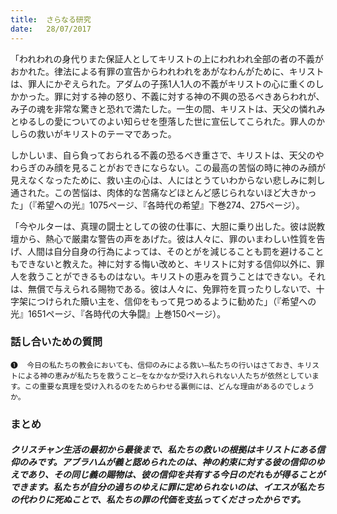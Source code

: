 ```yaml
---
title:  さらなる研究
date:   28/07/2017
---
```


「われわれの身代りまた保証人としてキリストの上にわれわれ全部の者の不義がおかれた。律法による有罪の宣告からわれわれをあがなわんがために、キリストは、罪人にかぞえられた。アダムの子孫1人1人の不義がキリストの心に重くのしかかった。罪に対する神の怒り、不義に対する神の不興の恐るべきあらわれが、み子の魂を非常な驚きと恐れで満たした。一生の間、キリストは、天父の憐れみとゆるしの愛についてのよい知らせを堕落した世に宣伝してこられた。罪人のかしらの救いがキリストのテーマであった。

しかしいま、自ら負っておられる不義の恐るべき重さで、キリストは、天父のやわらぎのみ顔を見ることがおできにならない。この最高の苦悩の時に神のみ顔が見えなくなったために、救い主の心は、人にはとうていわからない悲しみに刺し通された。この苦悩は、肉体的な苦痛などほとんど感じられないほど大きかった」（『希望への光』1075ページ、『各時代の希望』下巻274、275ページ）。

「今やルターは、真理の闘士としての彼の仕事に、大胆に乗り出した。彼は説教壇から、熱心で厳粛な警告の声をあげた。彼は人々に、罪のいまわしい性質を告げ、人間は自分自身の行為によっては、そのとがを減じることも罰を避けることもできないと教えた。神に対する悔い改めと、キリストに対する信仰以外に、罪人を救うことができるものはない。キリストの恵みを買うことはできない。それは、無償で与えられる賜物である。彼は人々に、免罪符を買ったりしないで、十字架につけられた贖い主を、信仰をもって見つめるように勧めた」（『希望への光』1651ページ、『各時代の大争闘』上巻150ページ）。

### 話し合いための質問

`❶	今日の私たちの教会においても、信仰のみによる救い―私たちの行いはさておき、キリストによる神の恵みが私たちを救うこと―をなかなか受け入れられない人たちが依然としています。この重要な真理を受け入れるのをためらわせる裏側には、どんな理由があるのでしょうか。`

### まとめ

##### クリスチャン生活の最初から最後まで、私たちの救いの根拠はキリストにある信仰のみです。アブラハムが義と認められたのは、神の約束に対する彼の信仰のゆえであり、その同じ義の賜物は、彼の信仰を共有する今日のだれもが得ることができます。私たちが自分の過ちのゆえに罪に定められないのは、イエスが私たちの代わりに死ぬことで、私たちの罪の代価を支払ってくださったからです。
